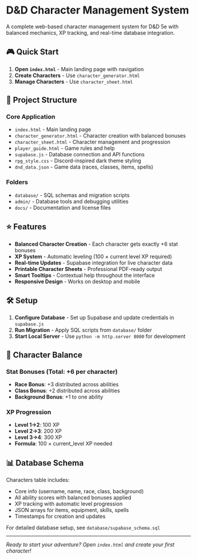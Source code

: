 # D&D Character Management System

A complete web-based character management system for D&D 5e with balanced mechanics, XP tracking, and real-time database integration.

## 🎮 Quick Start

1. **Open `index.html`** - Main landing page with navigation
2. **Create Characters** - Use `character_generator.html` 
3. **Manage Characters** - Use `character_sheet.html`

## 📁 Project Structure

### Core Application
- `index.html` - Main landing page
- `character_generator.html` - Character creation with balanced bonuses
- `character_sheet.html` - Character management and progression
- `player_guide.html` - Game rules and help
- `supabase.js` - Database connection and API functions
- `rpg_style.css` - Discord-inspired dark theme styling
- `dnd_data.json` - Game data (races, classes, items, spells)

### Folders
- `database/` - SQL schemas and migration scripts
- `admin/` - Database tools and debugging utilities
- `docs/` - Documentation and license files

## ⭐ Features

- **Balanced Character Creation** - Each character gets exactly +6 stat bonuses
- **XP System** - Automatic leveling (100 × current level XP required)
- **Real-time Updates** - Supabase integration for live character data
- **Printable Character Sheets** - Professional PDF-ready output
- **Smart Tooltips** - Contextual help throughout the interface
- **Responsive Design** - Works on desktop and mobile

## 🛠 Setup

1. **Configure Database** - Set up Supabase and update credentials in `supabase.js`
2. **Run Migration** - Apply SQL scripts from `database/` folder
3. **Start Local Server** - Use `python -m http.server 8000` for development

## 🎯 Character Balance

### Stat Bonuses (Total: +6 per character)
- **Race Bonus**: +3 distributed across abilities
- **Class Bonus**: +2 distributed across abilities  
- **Background Bonus**: +1 to one ability

### XP Progression
- **Level 1→2**: 100 XP
- **Level 2→3**: 200 XP
- **Level 3→4**: 300 XP
- **Formula**: 100 × current_level XP needed

## 📊 Database Schema

Characters table includes:
- Core info (username, name, race, class, background)
- All ability scores with balanced bonuses applied
- XP tracking with automatic level progression
- JSON arrays for items, equipment, skills, spells
- Timestamps for creation and updates

For detailed database setup, see `database/supabase_schema.sql`

---

*Ready to start your adventure? Open `index.html` and create your first character!*